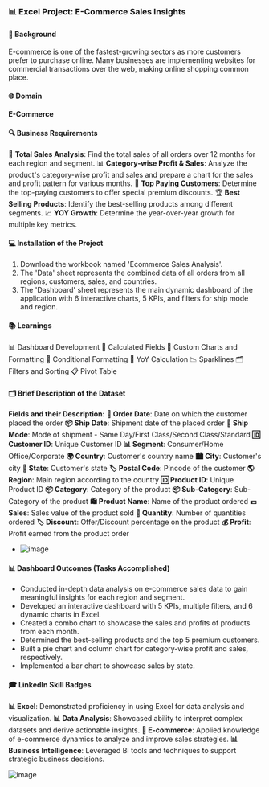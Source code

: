 
### 📊 Excel Project: E-Commerce Sales Insights

#### 📝 Background
E-commerce is one of the fastest-growing sectors as more customers prefer to purchase online. Many businesses are implementing websites for commercial transactions over the web, making online shopping common place.

#### 🌐 Domain
**E-Commerce**

#### 🔍 Business Requirements
 🛒 **Total Sales Analysis**: Find the total sales of all orders over 12 months for each region and segment.
 📊 **Category-wise Profit & Sales**: Analyze the product's category-wise profit and sales and prepare a chart for the sales and profit pattern for various months.
 💸 **Top Paying Customers**: Determine the top-paying customers to offer special premium discounts.
 🏆 **Best Selling Products**: Identify the best-selling products among different segments.
 📈 **YOY Growth**: Determine the year-over-year growth for multiple key metrics.

#### 💻 Installation of the Project
1. Download the workbook named 'Ecommerce Sales Analysis'.
2. The 'Data' sheet represents the combined data of all orders from all regions, customers, sales, and countries.
3. The 'Dashboard' sheet represents the main dynamic dashboard of the application with 6 interactive charts, 5 KPIs, and filters for ship mode and region.

#### 📚 Learnings
 📊 Dashboard Development
 🧮 Calculated Fields
 📐 Custom Charts and Formatting
 🎨 Conditional Formatting
 📅 YoY Calculation
 📉 Sparklines
 🗂️ Filters and Sorting
 📋 Pivot Table

#### 🗂️ Brief Description of the Dataset
**Fields and their Description:**
 **📅 Order Date**: Date on which the customer placed the order
 **📦 Ship Date**: Shipment date of the placed order
 **🚚 Ship Mode**: Mode of shipment - Same Day/First Class/Second Class/Standard
 **🆔 Customer ID**: Unique Customer ID
 **📊 Segment**: Consumer/Home Office/Corporate
 **🌍 Country**: Customer's country name
 **🏙️ City**: Customer's city
 **🌆 State**: Customer's state
 **🏷️ Postal Code**: Pincode of the customer
 **🌎 Region**: Main region according to the country
 **🆔 Product ID**: Unique Product ID
 **📦 Category**: Category of the product
 **📦 Sub-Category**: Sub-Category of the product
 **🛍️ Product Name**: Name of the product ordered
 **💵 Sales**: Sales value of the product sold
 **🔢 Quantity**: Number of quantities ordered
 **🏷️ Discount**: Offer/Discount percentage on the product
 **💰 Profit**: Profit earned from the product order

- ![image](https://github.com/DrPoojaAbhijith/Excel_Project-E-Commerce-Sales-Insights/assets/160575120/194b7372-4dc8-4ac9-9030-b47ca8f71e4e)


#### 📊 Dashboard Outcomes (Tasks Accomplished)
- Conducted in-depth data analysis on e-commerce sales data to gain meaningful insights for each region and segment.
- Developed an interactive dashboard with 5 KPIs, multiple filters, and 6 dynamic charts in Excel.
- Created a combo chart to showcase the sales and profits of products from each month.
- Determined the best-selling products and the top 5 premium customers.
- Built a pie chart and column chart for category-wise profit and sales, respectively.
- Implemented a bar chart to showcase sales by state.

#### 🎓 LinkedIn Skill Badges
 **📊 Excel**: Demonstrated proficiency in using Excel for data analysis and visualization.
 **📊 Data Analysis**: Showcased ability to interpret complex datasets and derive actionable insights.
 **🛒 E-commerce**: Applied knowledge of e-commerce dynamics to analyze and improve sales strategies.
 **📊 Business Intelligence**: Leveraged BI tools and techniques to support strategic business decisions.

![image](https://github.com/DrPoojaAbhijith/Excel_Project-E-Commerce-Sales-Insights/assets/160575120/0e0e0a1d-15cd-4e6b-8ead-4d606796deec)


